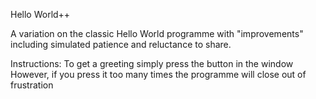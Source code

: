 Hello World++

A variation on the classic Hello World programme with "improvements" including simulated patience and reluctance to share.

Instructions:
To get a greeting simply press the button in the window
However, if you press it too many times the programme will close out of frustration
